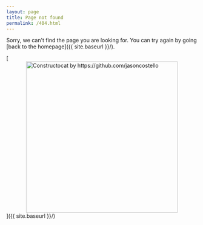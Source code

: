 ```yaml
---
layout: page
title: Page not found
permalink: /404.html
---
```


Sorry, we can't find the page you are looking for. You can try again by going [back to the homepage]({{ site.baseurl }}/).

[<img src="{{ site.baseurl }}/images/404.jpg" alt="Constructocat by https://github.com/jasoncostello" style="display: block; margin: 0 auto; width: 400px;"/>]({{ site.baseurl }}/)
